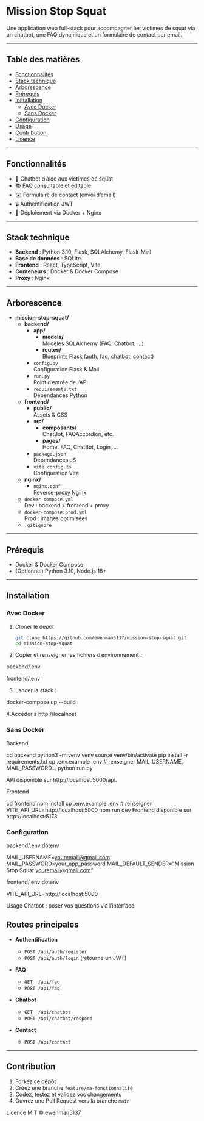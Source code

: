 # Mission Stop Squat

Une application web full-stack pour accompagner les victimes de squat via un chatbot, une FAQ dynamique et un formulaire de contact par email.

---

## Table des matières

- [Fonctionnalités](#fonctionnalités)  
- [Stack technique](#stack-technique)  
- [Arborescence](#arborescence)  
- [Prérequis](#prérequis)  
- [Installation](#installation)  
  - [Avec Docker](#avec-docker)  
  - [Sans Docker](#sans-docker)  
- [Configuration](#configuration)  
- [Usage](#usage)  
- [Contribution](#contribution)  
- [Licence](#licence)  

---

## Fonctionnalités

- 🤖 Chatbot d’aide aux victimes de squat  
- 📚 FAQ consultable et éditable  
- ✉️ Formulaire de contact (envoi d’email)  
- 🔒 Authentification JWT  
- 🚀 Déploiement via Docker + Nginx  

---

## Stack technique

- **Backend** : Python 3.10, Flask, SQLAlchemy, Flask-Mail  
- **Base de données** : SQLite  
- **Frontend** : React, TypeScript, Vite  
- **Conteneurs** : Docker & Docker Compose  
- **Proxy** : Nginx  

---

## Arborescence

- **mission-stop-squat/**
  - **backend/**
    - **app/**
      - **models/**  
        Modèles SQLAlchemy (FAQ, Chatbot, …)
      - **routes/**  
        Blueprints Flask (auth, faq, chatbot, contact)
    - `config.py`  
      Configuration Flask & Mail
    - `run.py`  
      Point d’entrée de l’API
    - `requirements.txt`  
      Dépendances Python
  - **frontend/**
    - **public/**  
      Assets & CSS
    - **src/**
      - **composants/**  
        ChatBot, FAQAccordion, etc.
      - **pages/**  
        Home, FAQ, ChatBot, Login, …
    - `package.json`  
      Dépendances JS
    - `vite.config.ts`  
      Configuration Vite
  - **nginx/**
    - `nginx.conf`  
      Reverse-proxy Nginx
  - `docker-compose.yml`  
    Dev : backend + frontend + proxy
  - `docker-compose.prod.yml`  
    Prod : images optimisées
  - `.gitignore`

---

## Prérequis

- Docker & Docker Compose  
- (Optionnel) Python 3.10, Node.js 18+  

---

## Installation

### Avec Docker

1. Cloner le dépôt  
   ```bash
   git clone https://github.com/ewenman5137/mission-stop-squat.git
   cd mission-stop-squat

2. Copier et renseigner les fichiers d’environnement :

backend/.env

frontend/.env

3. Lancer la stack :

docker-compose up --build

4.Accéder à http://localhost

### Sans Docker

Backend

cd backend
python3 -m venv venv
source venv/bin/activate
pip install -r requirements.txt
cp .env.example .env    # renseigner MAIL_USERNAME, MAIL_PASSWORD…
python run.py

API disponible sur http://localhost:5000/api.

Frontend


cd frontend
npm install
cp .env.example .env    # renseigner VITE_API_URL=http://localhost:5000
npm run dev
Frontend disponible sur http://localhost:5173.

### Configuration

backend/.env
dotenv

MAIL_USERNAME=youremail@gmail.com
MAIL_PASSWORD=your_app_password
MAIL_DEFAULT_SENDER="Mission Stop Squat <youremail@gmail.com>"

frontend/.env
dotenv

VITE_API_URL=http://localhost:5000

Usage
Chatbot : poser vos questions via l’interface.

## Routes principales

- **Authentification**
  - `POST /api/auth/register`
  - `POST /api/auth/login` (retourne un JWT)

- **FAQ**
  - `GET  /api/faq`
  - `POST /api/faq`

- **Chatbot**
  - `GET  /api/chatbot`
  - `POST /api/chatbot/respond`

- **Contact**
  - `POST /api/contact`

---

## Contribution

1. Forkez ce dépôt  
2. Créez une branche `feature/ma-fonctionnalité`  
3. Codez, testez et validez vos changements  
4. Ouvrez une Pull Request vers la branche `main`

Licence
MIT © ewenman5137
